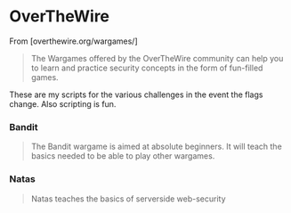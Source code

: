 # OverTheWire
From [overthewire.org/wargames/]

>The Wargames offered by the OverTheWire community can help you to learn and practice security concepts in the form of fun-filled games.

These are my scripts for the various challenges in the event the flags change. Also scripting is fun.

### Bandit
>The Bandit wargame is aimed at absolute beginners. It will teach the basics needed to be able to play other wargames.

### Natas
>Natas teaches the basics of serverside web-security 
